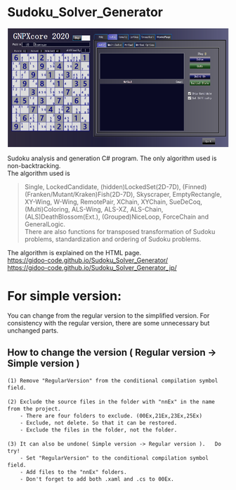 # Sudoku_Solver_Generator
![GNPX](/images/NPX_start.png)

Sudoku analysis and generation C# program.
The only algorithm used is non-backtracking.  
The algorithm used is  
>Single, LockedCandidate, (hidden)LockedSet(2D-7D),
  (Finned)(Franken/Mutant/Kraken)Fish(2D-7D),
  Skyscraper, EmptyRectangle, XY-Wing, W-Wing, RemotePair, XChain, XYChain,
  SueDeCoq, (Multi)Coloring,
  ALS-Wing, ALS-XZ, ALS-Chain,
 (ALS)DeathBlossom(Ext.), (Grouped)NiceLoop, ForceChain and GeneralLogic.<br>
There are also functions for transposed transformation of Sudoku problems, standardization and ordering of Sudoku problems.  

The algorithm is explained on the HTML page.  
https://gidoo-code.github.io/Sudoku_Solver_Generator/  
https://gidoo-code.github.io/Sudoku_Solver_Generator_jp/


# For simple version:

  You can change from the regular version to the simplified version.
  For consistency with the regular version, there are some unnecessary but unchanged parts.


## How to change the version ( Regular version -> Simple version )

    (1) Remove "RegularVersion" from the conditional compilation symbol field.

    (2) Exclude the source files in the folder with "nnEx" in the name from the project.
        - There are four folders to exclude. (00Ex,21Ex,23Ex,25Ex)
        - Exclude, not delete. So that it can be restored.
        - Exclude the files in the folder, not the folder.

    (3) It can also be undone( Simple version -> Regular version ).   Do try!
        - Set "RegularVersion" to the conditional compilation symbol field.
        - Add files to the "nnEx" folders.
        - Don't forget to add both .xaml and .cs to 00Ex. 
